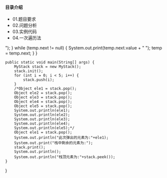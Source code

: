 #### 目录介绍
- 01.题目要求
- 02.问题分析
- 03.实例代码
- 04.一次遍历法



");
        }
        while (temp.next != null) {
            System.out.print(temp.next.value + "  ");
            temp = temp.next;
        }
    }

    public static void main(String[] args) {
        MyStack stack = new MyStack();
        stack.init();
        for (int i = 0; i < 5; i++) {
            stack.push(i);
        }
        /*Object ele1 = stack.pop();
        Object ele2 = stack.pop();
        Object ele3 = stack.pop();
        Object ele4 = stack.pop();
        Object ele5 = stack.pop();
        System.out.println(ele1);
        System.out.println(ele2);
        System.out.println(ele3);
        System.out.println(ele4);
        System.out.println(ele5);*/
        Object ele1 = stack.pop();
        System.out.println("此次弹出的元素为:"+ele1);
        System.out.print("栈中剩余的元素为:");
        stack.print();
        System.out.println();
        System.out.println("栈顶元素为:"+stack.peek());
    }
}
```

